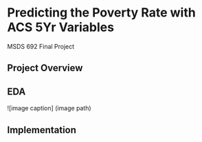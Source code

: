 # Predicting the Poverty Rate with ACS 5Yr Variables
MSDS 692 Final Project

## Project Overview


## EDA

![image caption] (image path)


## Implementation
